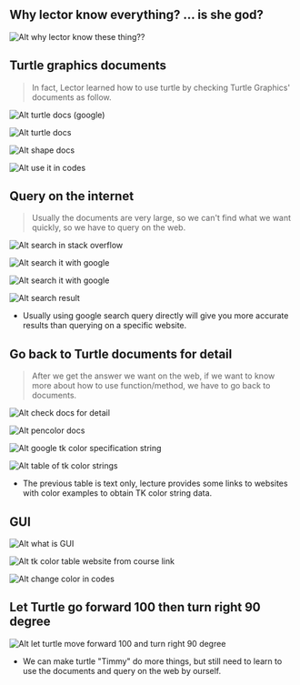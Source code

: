 ## **Why lector know everything? ... is she god?**

![Alt why lector know these thing??](pic/01.jpg)

## **Turtle graphics documents**

> In fact, Lector learned how to use turtle by checking Turtle Graphics' documents as follow.

![Alt turtle docs (google)](pic/02.jpg)

![Alt turtle docs](pic/03.jpg)

![Alt shape docs](pic/04.jpg)

![Alt use it in codes](pic/05.jpg)

## **Query on the internet**

> Usually the documents are very large, so we can't find what we want quickly, so we have to query on the web.

![Alt search in stack overflow](pic/06.jpg)

![Alt search it with google](pic/07.jpg)

![Alt search it with google](pic/08.jpg)

![Alt search result](pic/09.jpg)

- Usually using google search query directly will give you more accurate results than querying on a specific website.

## **Go back to Turtle documents for detail**

> After we get the answer we want on the web, if we want to know more about how to use function/method, we have to go back to documents.

![Alt check docs for detail](pic/10.jpg)

![Alt pencolor docs](pic/11.jpg)

![Alt google tk color specification string](pic/12.jpg)

![Alt table of tk color strings](pic/13.jpg)

- The previous table is text only, lecture provides some links to websites with color examples to obtain TK color string data.

## **GUI**

![Alt what is GUI](pic/14.jpg)

![Alt tk color table website from course link](pic/15.jpg)

![Alt change color in codes](pic/16.jpg)

## **Let Turtle go forward 100 then turn right 90 degree**

![Alt let turtle move forward 100 and turn right 90 degree](pic/17.jpg)

- We can make turtle "Timmy" do more things, but still need to learn to use the documents and query on the web by ourself.
